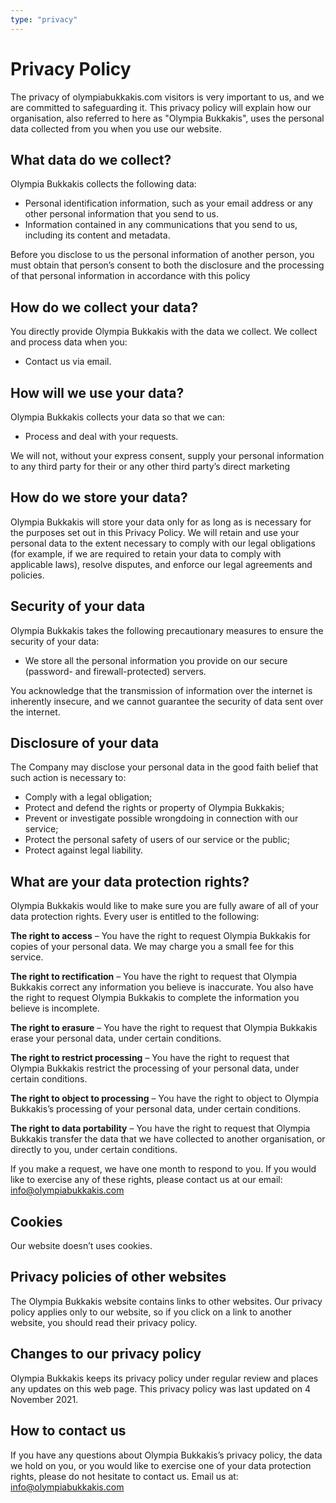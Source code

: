 ```yaml
---
type: "privacy"
---
```


# Privacy Policy
The privacy of olympiabukkakis.com visitors is very important to us, and we are committed to safeguarding it. This privacy policy will explain how our organisation, also referred to here as "Olympia Bukkakis", uses the personal data collected from you when you use our website.

## What data do we collect?
Olympia Bukkakis collects the following data:
* Personal identification information, such as your email address or any other personal information that you send to us.
* Information contained in any communications that you send to us, including its content and metadata.

Before you disclose to us the personal information of another person, you must obtain that person’s consent to both the disclosure and the processing of that personal information in accordance with this policy

## How do we collect your data?
You directly provide Olympia Bukkakis with the data we collect. We collect and process data when you:
* Contact us via email.

## How will we use your data?
Olympia Bukkakis collects your data so that we can:
* Process and deal with your requests.

We will not, without your express consent, supply your personal information to any third party for their or any other third party’s direct marketing

## How do we store your data?
Olympia Bukkakis will store your data only for as long as is necessary for the purposes set out in this Privacy Policy. We will retain and use your personal data to the extent necessary to comply with our legal obligations (for example, if we are required to retain your data to comply with applicable laws), resolve disputes, and enforce our legal agreements and policies.

## Security of your data

Olympia Bukkakis takes the following precautionary measures to ensure the security of your data:
- We store all the personal information you provide on our secure (password- and firewall-protected) servers.

You acknowledge that the transmission of information over the internet is inherently insecure, and we cannot guarantee the security of data sent over the internet.

## Disclosure of your data
The Company may disclose your personal data in the good faith belief that such action is necessary to:
* Comply with a legal obligation;
* Protect and defend the rights or property of Olympia Bukkakis;
* Prevent or investigate possible wrongdoing in connection with our service;
* Protect the personal safety of users of our service or the public;
* Protect against legal liability.

## What are your data protection rights?
Olympia Bukkakis would like to make sure you are fully aware of all of your data protection rights. Every user is entitled to the following:

**The right to access** – You have the right to request Olympia Bukkakis for copies of your personal data. We may charge you a small fee for this service.

**The right to rectification** – You have the right to request that Olympia Bukkakis correct any information you believe is inaccurate. You also have the right to request Olympia Bukkakis to complete the information you believe is incomplete.

**The right to erasure** – You have the right to request that Olympia Bukkakis erase your personal data, under certain conditions.

**The right to restrict processing** – You have the right to request that Olympia Bukkakis restrict the processing of your personal data, under certain conditions.

**The right to object to processing** – You have the right to object to Olympia Bukkakis’s processing of your personal data, under certain conditions.

**The right to data portability** – You have the right to request that Olympia Bukkakis transfer the data that we have collected to another organisation, or directly to you, under certain conditions.

If you make a request, we have one month to respond to you. If you would like to exercise any of these rights, please contact us at our email: info@olympiabukkakis.com

## Cookies
Our website doesn’t uses cookies.

## Privacy policies of other websites
The Olympia Bukkakis website contains links to other websites. Our privacy policy applies only to our website, so if you click on a link to another website, you should read their privacy policy.

## Changes to our privacy policy
Olympia Bukkakis keeps its privacy policy under regular review and places any updates on this web page. This privacy policy was last updated on 4 November 2021.

## How to contact us
If you have any questions about Olympia Bukkakis’s privacy policy, the data we hold on you, or you would like to exercise one of your data protection rights, please do not hesitate to contact us.
Email us at: info@olympiabukkakis.com